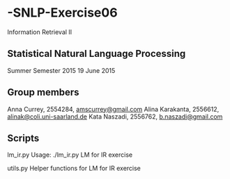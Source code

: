 # -SNLP-Exercise06
Information Retrieval II

## Statistical Natural Language Processing
Summer Semester 2015
19 June 2015

## Group members
Anna Currey, 2554284, amscurrey@gmail.com
Alina Karakanta, 2556612, alinak@coli.uni-saarland.de
Kata Naszadi, 2556762, b.naszadi@gmail.com

## Scripts
lm_ir.py
Usage: ./lm_ir.py
LM for IR exercise

utils.py
Helper functions for LM for IR exercise
